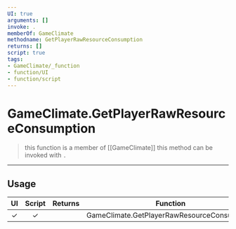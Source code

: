 ```yaml
---
UI: true
arguments: []
invoke: .
memberOf: GameClimate
methodname: GetPlayerRawResourceConsumption
returns: []
script: true
tags:
- GameClimate/_function
- function/UI
- function/script
---
```

# GameClimate.GetPlayerRawResourceConsumption
> this function is a member of [[GameClimate]]
> this method can be invoked with `.`
-----
## Usage
|  UI | Script | Returns | Function | Arguments |
|:---:|:------:|-------:|:--------:|:---------|
|✓|✓||GameClimate.GetPlayerRawResourceConsumption||
